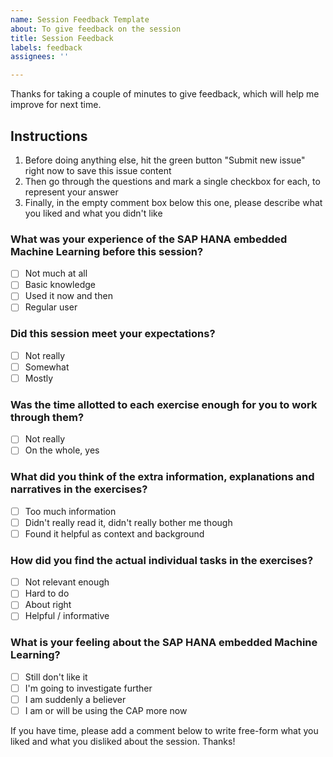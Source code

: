 ```yaml
---
name: Session Feedback Template
about: To give feedback on the session
title: Session Feedback
labels: feedback
assignees: ''

---
```


Thanks for taking a couple of minutes to give feedback, which will help me improve for next time. 

## Instructions

1. Before doing anything else, hit the green button "Submit new issue" right now to save this issue content
1. Then go through the questions and mark a single checkbox for each, to represent your answer
1. Finally, in the empty comment box below this one, please describe what you liked and what you didn't like

### What was your experience of the SAP HANA embedded Machine Learning before this session?

- [ ] Not much at all
- [ ] Basic knowledge
- [ ] Used it now and then
- [ ] Regular user

### Did this session meet your expectations?

- [ ] Not really
- [ ] Somewhat
- [ ] Mostly

### Was the time allotted to each exercise enough for you to work through them?

- [ ] Not really
- [ ] On the whole, yes

### What did you think of the extra information, explanations and narratives in the exercises?

- [ ] Too much information
- [ ] Didn't really read it, didn't really bother me though
- [ ] Found it helpful as context and background

### How did you find the actual individual tasks in the exercises?

- [ ] Not relevant enough
- [ ] Hard to do
- [ ] About right
- [ ] Helpful / informative

### What is your feeling about the SAP HANA embedded Machine Learning?

- [ ] Still don't like it
- [ ] I'm going to investigate further
- [ ] I am suddenly a believer
- [ ] I am or will be using the CAP more now

If you have time, please add a comment below to write free-form what you liked and what you disliked about the session. Thanks!
